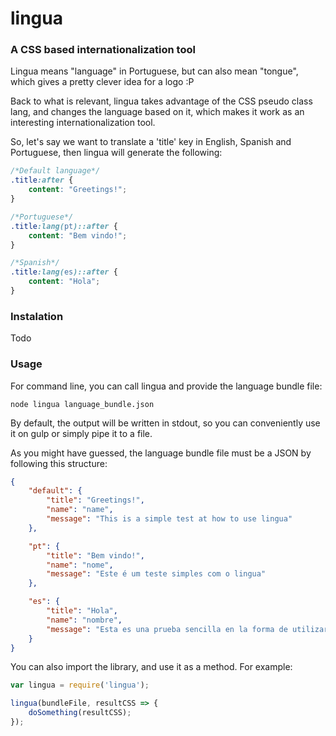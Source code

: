 # lingua
### A CSS based internationalization tool

Lingua means "language" in Portuguese, but can also mean "tongue", which gives a pretty clever idea for a logo :P

Back to what is relevant, lingua takes advantage of the CSS pseudo class lang, and changes the language based on it, which makes it work as an interesting internationalization tool.

So, let's say we want to translate a 'title' key in English, Spanish and Portuguese, then lingua will generate the following:

```css
/*Default language*/
.title:after {
    content: "Greetings!";
}

/*Portuguese*/
.title:lang(pt)::after {
    content: "Bem vindo!";
}

/*Spanish*/
.title:lang(es)::after {
    content: "Hola";
}
```

### Instalation

Todo

### Usage

For command line, you can call lingua and provide the language bundle file:

```shell
node lingua language_bundle.json
```

By default, the output will be written in stdout, so you can conveniently use it on gulp or simply pipe it to a file.

As you might have guessed, the language bundle file must be a JSON by following this structure:


```json
{
    "default": {
        "title": "Greetings!",
        "name": "name",
        "message": "This is a simple test at how to use lingua"
    },

    "pt": {
        "title": "Bem vindo!",
        "name": "nome",
        "message": "Este é um teste simples com o lingua"
    },

    "es": {
        "title": "Hola",
        "name": "nombre",
        "message": "Esta es una prueba sencilla en la forma de utilizar lingua"
    }
}
```

You can also import the library, and use it as a method. For example:

```javascript
var lingua = require('lingua');

lingua(bundleFile, resultCSS => {
    doSomething(resultCSS);
});

```